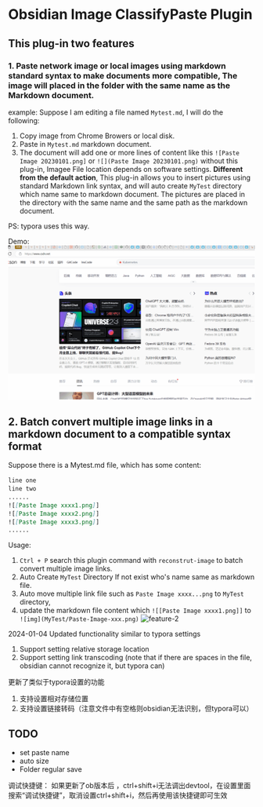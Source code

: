 # Obsidian Image ClassifyPaste Plugin

## This plug-in two features

### 1. Paste network image or local images using markdown standard syntax to make documents more compatible, The image will placed in the folder with the same name as the Markdown document.
example:
Suppose I am editing a file named `Mytest.md`, I will do the following:
1. Copy image from Chrome Browers or local disk.
2. Paste in `Mytest.md` markdown document.
3. The document will add one or more lines of content like this `![Paste Image 20230101.png]` or `![](Paste Image 20230101.png)` without this plug-in, Imagee File location depends on software settings.
 **Different from the default action**, This plug-in allows you to insert pictures using standard Markdown link syntax, and will auto create `MyTest` directory which name same to markdown document. The pictures are placed in the directory with the same name and the same path as the markdown document. 

PS: typora uses this way.

Demo:
![feature-1](./feature1.gif)

## 2. Batch convert multiple image links in a markdown document to a compatible syntax format
Suppose there is a Mytest.md file, which has some content:
```md
line one
line two 
......
![[Paste Image xxxx1.png]]
![[Paste Image xxxx2.png]]
![[Paste Image xxxx3.png]]
......
```
Usage:

1. `Ctrl + P` search this plugin command with `reconstrut-image` to batch convert multiple image links.
2. Auto Create `MyTest` Directory If not exist who's name same as markdown file.
3. Auto move multiple link file  such as `Paste Image xxxx...png` to `MyTest` directory,
4. update the markdown file content which `![[Paste Image xxxx1.png]]` to `![img](MyTest/Paste-Image-xxx.png)`
![feature-2](./feature2.gif)


2024-01-04 
Updated functionality similar to typora settings
1. Support setting relative storage location
2. Support setting link transcoding (note that if there are spaces in the file, obsidian cannot recognize it, but typora can)


更新了类似于typora设置的功能
1. 支持设置相对存储位置
2. 支持设置链接转码（注意文件中有空格则obsidian无法识别，但typora可以）
## TODO
 - set paste name
 - auto size
 - Folder regular save


调试快捷键：
如果更新了ob版本后 ，ctrl+shift+i无法调出devtool，在设置里面搜索“调试快捷键”，取消设置ctrl+shift+i，然后再使用该快捷键即可生效

# 


